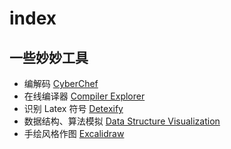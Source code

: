 # index

## 一些妙妙工具



- 编解码 [CyberChef](./CyberChef/CyberChef.html)
- 在线编译器 [Compiler Explorer](https://godbolt.org/)
- 识别 Latex 符号 [Detexify](http://detexify.kirelabs.org/classify.html)
- 数据结构、算法模拟 [Data Structure Visualization](https://www.cs.usfca.edu/~galles/visualization/Algorithms.html)
- 手绘风格作图 [Excalidraw](https://excalidraw.com/)

